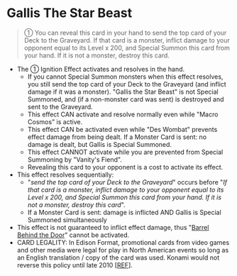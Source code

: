 # Gallis The Star Beast

> ① You can reveal this card in your hand to send the top card of your Deck to the Graveyard. If that card is a monster, inflict damage to your opponent equal to its Level x 200, and Special Summon this card from your hand. If it is not a monster, destroy this card.

*   The ① Ignition Effect activates and resolves in the hand.
    *   If you cannot Special Summon monsters when this effect resolves, you still send the top card of your Deck to the Graveyard (and inflict damage if it was a monster). "Gallis the Star Beast" is not Special Summoned, and (if a non-monster card was sent) is destroyed and sent to the Graveyard.
    *   This effect CAN activate and resolve normally even while "Macro Cosmos" is active.
    *   This effect CAN be activated even while "Des Wombat" prevents effect damage from being dealt. If a Monster Card is sent: no damage is dealt, but Gallis is Special Summoned.
    *   This effect CANNOT activate while you are prevented from Special Summoning by "Vanity's Fiend".
    *   Revealing this card to your opponent is a cost to activate its effect.
*   This effect resolves sequentially:
    *   "_send the top card of your Deck to the Graveyard_" occurs before "_If that card is a monster, inflict damage to your opponent equal to its Level x 200, and Special Summon this card from your hand. If it is not a monster, destroy this card_".
    *   If a Monster Card is sent: damage is inflicted AND Gallis is Special Summoned simultaneously
*   This effect is not guaranteed to inflict effect damage, thus "[Barrel Behind the Door](https://yugipedia.com/wiki/Barrel_Behind_the_Door)" cannot be activated.
*   CARD LEGALITY: In Edison Format, promotional cards from video games and other media were legal for play in North American events so long as an English translation / copy of the card was used. Konami would not reverse this policy until late 2010 \[[REF](https://www.pojo.biz/board/showpost.php?s=25207dc48f1f8866472fb43a67e259f3&p=20134042&postcount=10)\].
